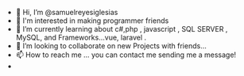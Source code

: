 - 👋 Hi, I’m @samuelreyesiglesias
- 👀 I'm interested in making programmer friends 
- 🌱 I’m currently learning about c#,php , javascript , SQL SERVER , MySQL, and Frameworks...vue, laravel .
- 💞️ I’m looking to collaborate on new Projects with friends...
- 📫 How to reach me ... you can contact me sending me a message!
- 

<!---
samuelreyesiglesias/samuelreyesiglesias is a ✨ special ✨ repository because its `README.md` (this file) appears on your GitHub profile.
You can click the Preview link to take a look at your changes.
--->
